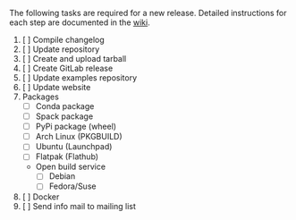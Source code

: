 The following tasks are required for a new release.
Detailed instructions for each step are documented in the [wiki](https://git.damask.mpie.de/damask/DAMASK/-/wikis/releasing).

1. [ ] Compile changelog
1. [ ] Update repository
1. [ ] Create and upload tarball
1. [ ] Create GitLab release
1. [ ] Update examples repository
1. [ ] Update website
1. Packages
   - [ ] Conda package
   - [ ] Spack package
   - [ ] PyPi package (wheel)
   - [ ] Arch Linux (PKGBUILD)
   - [ ] Ubuntu (Launchpad)
   - [ ] Flatpak (Flathub)
   - Open build service
     - [ ] Debian
     - [ ] Fedora/Suse
1. [ ] Docker
1. [ ] Send info mail to mailing list
